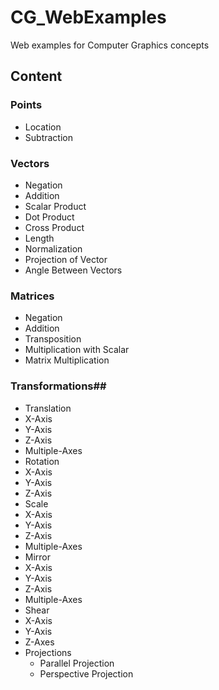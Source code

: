 # CG_WebExamples #

Web examples for Computer Graphics concepts

## Content ##

### Points ###
* Location
* Subtraction

### Vectors ###
* Negation
* Addition
* Scalar Product
* Dot Product
* Cross Product
* Length
* Normalization
* Projection of Vector
* Angle Between Vectors

### Matrices ###
* Negation
* Addition
* Transposition
* Multiplication with Scalar
* Matrix Multiplication

### Transformations##
* Translation
 * X-Axis
 * Y-Axis
 * Z-Axis
 * Multiple-Axes
* Rotation
 * X-Axis
 * Y-Axis
 * Z-Axis
* Scale
 * X-Axis
 * Y-Axis
 * Z-Axis
 * Multiple-Axes
* Mirror
 * X-Axis
 * Y-Axis
 * Z-Axis
 * Multiple-Axes
* Shear
 * X-Axis
 * Y-Axis
 * Z-Axes
* Projections
  * Parallel Projection
  * Perspective Projection
